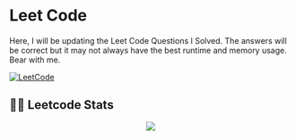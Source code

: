 # Leet Code

####
Here, I will be updating the Leet Code Questions I Solved. The answers will be correct but it may not always have the best runtime and memory usage. Bear with me.

[![LeetCode](https://img.shields.io/badge/LeetCode-000000?style=for-the-badge&logo=LeetCode&logoColor=#d16c06)](https://leetcode.com/VishalTheHuman/)

####

## 🧑‍💻 Leetcode Stats
<p align="center">
  <img  src="https://leetcard.jacoblin.cool/VishalTheHuman?theme=dark&font=ABeeZee&ext=heatmap"/>
</p>
